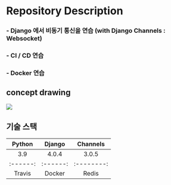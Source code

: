# Repository Description
### - Django 에서 비동기 통신을 연습 (with Django Channels : Websocket)
### - CI / CD 연습
### - Docker 연습

## concept drawing
![](../../Downloads/구상도.png)
<br>
## 기술 스택
|  Python  |  Django  |  Channels  |
|:--------:|:--------:|:----------:|
|   3.9    |  4.0.4   |   3.0.5    |
| :------: | :------: | :--------: |
|  Travis  |  Docker  |   Redis    |